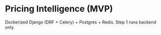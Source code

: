 # Pricing Intelligence (MVP)
Dockerized Django (DRF + Celery) + Postgres + Redis. Step 1 runs backend only.
